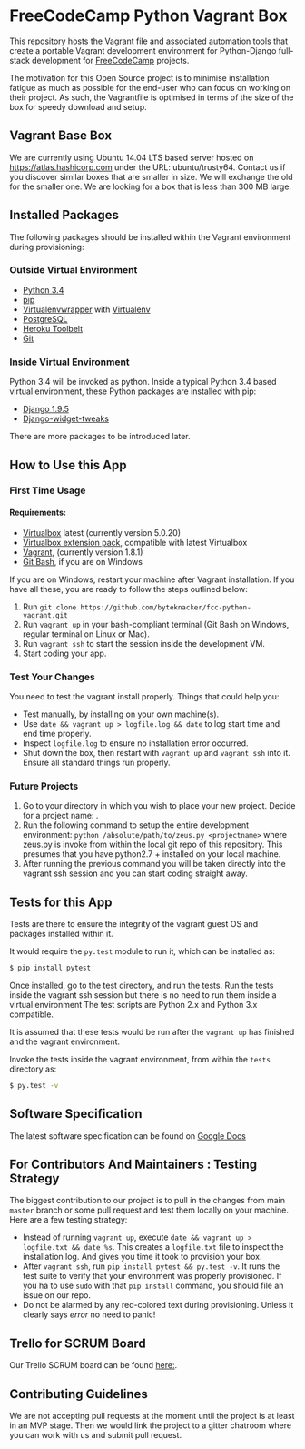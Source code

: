 # FreeCodeCamp Python Vagrant Box

This repository hosts the Vagrant file and associated automation tools that create a portable Vagrant development environment for Python-Django full-stack development for [FreeCodeCamp](https://freecodecamp.com) projects.

The motivation for this Open Source project is to minimise installation fatigue as much as possible for the end-user who can focus on working on their project. As such, the Vagrantfile is optimised in terms of the size of the box for speedy download and setup.

## Vagrant Base Box

We are currently using Ubuntu 14.04 LTS based server hosted on https://atlas.hashicorp.com under the URL: ubuntu/trusty64. Contact us if you discover similar boxes that are smaller in size. We will exchange the old for the smaller one. We are looking for a box that is less than 300 MB large.

## Installed Packages

The following packages should be installed within the Vagrant environment during provisioning:

### Outside Virtual Environment

- [Python 3.4](https://www.python.org/download/releases/3.0/)
- [pip](https://pip.pypa.io/en/stable/installing/)
- [Virtualenvwrapper](https://virtualenvwrapper.readthedocs.io/en/latest/) with [Virtualenv](https://virtualenv.pypa.io/en/latest/)
- [PostgreSQL](http://www.postgresql.org/)
- [Heroku Toolbelt](https://toolbelt.heroku.com/)
- [Git](https://git-scm.com/)

### Inside Virtual Environment

Python 3.4 will be invoked as python. Inside a typical Python 3.4 based virtual environment, these Python packages are installed with pip:

- [Django 1.9.5](https://www.djangoproject.com/)
- [Django-widget-tweaks](https://github.com/kmike/django-widget-tweaks)

There are more packages to be introduced later.

## How to Use this App
### First Time Usage

#### Requirements:

- [Virtualbox](https://www.virtualbox.org/wiki/Downloads) latest (currently version 5.0.20)
- [Virtualbox extension pack](http://download.virtualbox.org/virtualbox/5.0.20/Oracle_VM_VirtualBox_Extension_Pack-5.0.20-106931.vbox-extpack), compatible with latest Virtualbox
- [Vagrant](https://www.vagrantup.com/downloads.html), (currently version 1.8.1)
- [Git Bash](https://git-scm.com/downloads), if you are on Windows

If you are on Windows, restart your machine after Vagrant installation. If you have all these, you are ready to follow the steps outlined below:

1. Run `git clone https://github.com/byteknacker/fcc-python-vagrant.git`
2. Run `vagrant up` in your bash-compliant terminal (Git Bash on Windows, regular terminal on Linux or Mac).
3. Run `vagrant ssh` to start the session inside the development VM.
4. Start coding your app.

### Test Your Changes

You need to test the vagrant install properly. Things that could help you:
- Test manually, by installing on your own machine(s).
- Use `date && vagrant up > logfile.log && date` to log start time and end time properly.
- Inspect `logfile.log` to ensure no installation error occurred.
- Shut down the box, then restart with `vagrant up` and `vagrant ssh` into it. Ensure all standard things run properly.

### Future Projects

1. Go to your directory in which you wish to place your new project. Decide
for a project name: <projectname>.
2. Run the following command to setup the entire development environment:
`python /absolute/path/to/zeus.py <projectname>` where zeus.py is invoke from
within the local git repo of this repository. This presumes that you have
python2.7 + installed on your local machine.
3. After running the previous command you will be taken directly into
the vagrant ssh session and you can start coding straight away.

## Tests for this App

Tests are there to ensure the integrity of the vagrant guest OS and packages installed within it.

It would require the `py.test` module to run it, which can be installed as:

```bash
$ pip install pytest
```

Once installed, go to the test directory, and run the tests. Run the tests inside the vagrant ssh session but there is no need to run them inside a virtual environment The test scripts are Python 2.x and Python 3.x compatible.

It is assumed that these tests would be run after the `vagrant up` has finished and the vagrant environment.

Invoke the tests inside the vagrant environment, from within the `tests` directory as:

```bash
$ py.test -v
```

## Software Specification

The latest software specification can be found on [Google Docs](https://docs.google.com/document/d/1VkHJRZs0XdL2ne1Z55eAWL8pLrhdhpb7i60dpph0jmY/)

## For Contributors And Maintainers : Testing Strategy

The biggest contribution to our project is to pull in the changes from main `master` branch or some pull request and test them locally on your machine. Here are a few testing strategy:

- Instead of running `vagrant up`, execute `date && vagrant up > logfile.txt && date %s`. This creates a `logfile.txt` file to inspect the installation log. And gives you time it took to provision your box.
- After `vagrant ssh`, run `pip install pytest && py.test -v`. It runs the test suite to verify that your environment was properly provisioned. If you ha to use `sudo` with that `pip install` command, you should file an issue on our repo.
- Do not be alarmed by any red-colored text during provisioning. Unless it clearly says _error_ no need to panic!


## Trello for SCRUM Board

Our Trello SCRUM board can be found [here:](https://trello.com/b/wdC4OXE4/fcc-python-vagrant).

## Contributing Guidelines

We are not accepting pull requests at the moment until the project is at least in an MVP stage. Then we would link the project to a gitter chatroom where you can work with us and submit pull request.
